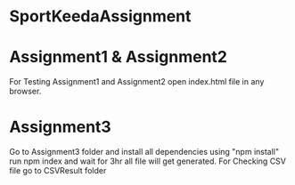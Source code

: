 # SportKeedaAssignment

# Assignment1 & Assignment2

  For Testing Assignment1 and Assignment2 open index.html file in any browser.

# Assignment3
Go to Assignment3 folder and install all dependencies using "npm install"
run npm index and wait for 3hr all file will get generated.
For Checking CSV file go to CSVResult folder

